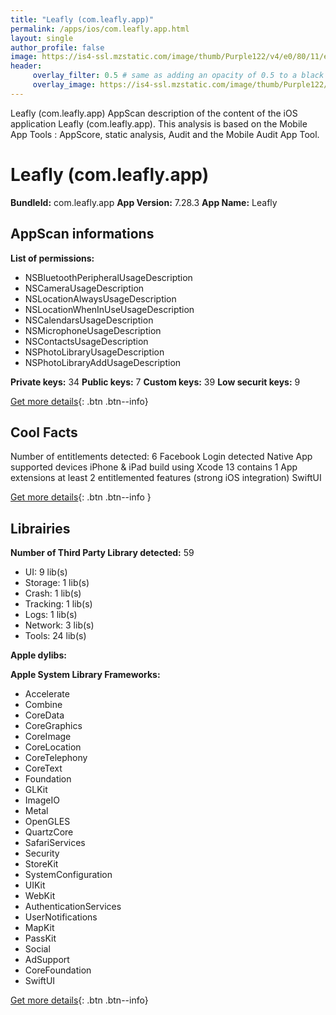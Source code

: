 ```yaml
---
title: "Leafly (com.leafly.app)"
permalink: /apps/ios/com.leafly.app.html
layout: single
author_profile: false
image: https://is4-ssl.mzstatic.com/image/thumb/Purple122/v4/e0/80/11/e0801192-9dd5-ce44-ac07-de5e28ed7fe0/AppIcon-0-1x_U007emarketing-0-7-0-85-220.png/512x512bb.jpg
header: 
     overlay_filter: 0.5 # same as adding an opacity of 0.5 to a black background
     overlay_image: https://is4-ssl.mzstatic.com/image/thumb/Purple122/v4/e0/80/11/e0801192-9dd5-ce44-ac07-de5e28ed7fe0/AppIcon-0-1x_U007emarketing-0-7-0-85-220.png/512x512bb.jpg
---
```

Leafly (com.leafly.app) AppScan description of the content of the iOS application Leafly (com.leafly.app). This analysis is based on the Mobile App Tools : AppScore, static analysis, Audit and the Mobile Audit App Tool.

# Leafly (com.leafly.app)

**BundleId:** com.leafly.app
**App Version:** 7.28.3
**App Name:** Leafly


## AppScan informations 

**List of permissions:** 
- NSBluetoothPeripheralUsageDescription
- NSCameraUsageDescription
- NSLocationAlwaysUsageDescription
- NSLocationWhenInUseUsageDescription
- NSCalendarsUsageDescription
- NSMicrophoneUsageDescription
- NSContactsUsageDescription
- NSPhotoLibraryUsageDescription
- NSPhotoLibraryAddUsageDescription
  
  
**Private keys:** 34
**Public keys:** 7
**Custom keys:** 39
**Low securit keys:** 9
  
[Get more details](/pricing.html){: .btn .btn--info}

## Cool Facts

Number of entitlements detected: 6
Facebook Login detected
Native App
supported devices iPhone & iPad
build using Xcode 13
contains 1 App extensions
at least 2 entitlemented features (strong iOS integration)
SwiftUI
  
[Get more details](/pricing.html){: .btn .btn--info }

## Librairies 
**Number of Third Party Library detected:** 59
- UI: 9 lib(s)
- Storage: 1 lib(s)
- Crash: 1 lib(s)
- Tracking: 1 lib(s)
- Logs: 1 lib(s)
- Network: 3 lib(s)
- Tools: 24 lib(s)


**Apple dylibs:**


**Apple System Library Frameworks:**
- Accelerate
- Combine
- CoreData
- CoreGraphics
- CoreImage
- CoreLocation
- CoreTelephony
- CoreText
- Foundation
- GLKit
- ImageIO
- Metal
- OpenGLES
- QuartzCore
- SafariServices
- Security
- StoreKit
- SystemConfiguration
- UIKit
- WebKit
- AuthenticationServices
- UserNotifications
- MapKit
- PassKit
- Social
- AdSupport
- CoreFoundation
- SwiftUI


  
[Get more details](/pricing.html){: .btn .btn--info}

